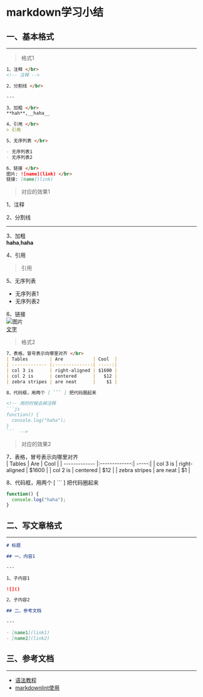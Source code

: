 <!-- 2017/6/14  -->

# markdown学习小结

## 一、基本格式

---
<!-- 分割线 -->

> 格式1

```markdown
1、注释 </br>
<!-- 注释 -->

2、分割线 </br>

---

3、加粗 </br>
**hah**,__haha__

4、引用 </br>
> 引用

5、无序列表 </br>

- 无序列表1
- 无序列表2

6、链接 </br>
图片: ![name](link) </br>
链接: [name](link)

```

> 对应的效果1

1、注释 </br>
<!-- 注释 -->

2、分割线 </br>

---

3、加粗 </br>
**haha**,__haha__

4、引用 </br>
> 引用

5、无序列表 </br>

- 无序列表1
- 无序列表2

6、链接 </br>
![图片](link) </br>
[文字](link)

> 格式2

```markdown
7、表格，冒号表示向哪里对齐 </br>
| Tables        | Are           | Cool  |
| ------------- |:-------------:| -----:|
| col 3 is      | right-aligned | $1600 |
| col 2 is      | centered      |   $12 |
| zebra stripes | are neat      |    $1 |

8、代码框，用两个 [ ``` ] 把代码圈起来

<!-- 用的时候去掉注释
```js
function() {
  console.log("haha");
}
```  -->
```

> 对应的效果2

7、表格，冒号表示向哪里对齐 </br>
| Tables        | Are           | Cool  |
| ------------- |:-------------:| -----:|
| col 3 is      | right-aligned | $1600 |
| col 2 is      | centered      |   $12 |
| zebra stripes | are neat      |    $1 |

8、代码框，用两个 [ ``` ] 把代码圈起来

```js
function() {
  console.log("haha");
}
```

## 二、写文章格式

---

```md
# 标题

## 一、内容1

---

1、子内容1

![]()

2、子内容2

## 二、参考文档

---

- [name1](link1)
- [name2](link2)
```

## 三、参考文档

---

- [语法教程](https://github.com/adam-p/markdown-here/wiki/Markdown-Cheatsheet)
- [markdownlint使用](http://thisdavej.com/build-an-amazing-markdown-editor-using-visual-studio-code-and-pandoc/)
